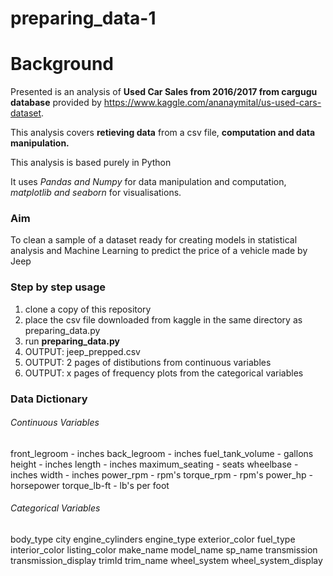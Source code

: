 # preparing_data-1
# Background

Presented is an analysis of __Used Car Sales from 2016/2017 from cargugu database__ provided by https://www.kaggle.com/ananaymital/us-used-cars-dataset.

This analysis covers __retieving data__ from a csv file, __computation and data manipulation.__

This analysis is based purely in Python

It uses <i>Pandas and Numpy</i> for data manipulation and computation, <i>matplotlib and seaborn</i> for visualisations.

### Aim

To clean a sample of a dataset ready for creating models in statistical analysis and Machine Learning to predict the price of a vehicle made by Jeep

### Step by step usage
1. clone a copy of this repository
1. place the csv file downloaded from kaggle in the same directory as preparing_data.py
1. run __preparing_data.py__
1. OUTPUT: jeep_prepped.csv
1. OUTPUT: 2 pages of distibutions from continuous variables
1. OUTPUT: x pages of frequency plots from the categorical variables

### Data Dictionary
###### Continuous Variables
front_legroom - inches
back_legroom - inches
fuel_tank_volume - gallons
height - inches
length - inches
maximum_seating - seats
wheelbase - inches
width - inches
power_rpm - rpm's
torque_rpm - rpm's
power_hp - horsepower
torque_lb-ft - lb's per foot

###### Categorical Variables
body_type
city
engine_cylinders
engine_type
exterior_color
fuel_type
interior_color
listing_color
make_name
model_name
sp_name
transmission
transmission_display
trimId
trim_name
wheel_system
wheel_system_display
